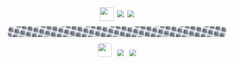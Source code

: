 <div style="display:flex; gap:8px; flex-wrap:wrap; align-items:center; justify-content:center; margin:0 auto;">   <a href="https://www.ifdian.net/a/leoowa" target="\_blank" rel="noopener noreferrer" style="text-decoration:none">     <img src="https://raw.github.com/Aleeyoo/note-gen-image-sync/main/b608f211-4aec-4994-9d43-8f80c150c21d.gif" style="width:32px; height:32px; border:0">   </a>   <a href="https://github.com/Aleeyoo" target="\_blank" rel="noopener noreferrer" style="text-decoration:none">     <img src="https://img.shields.io/badge/Aleeyoo-3498db?style=for-the-badge&logo=blogger&logoColor=white" style="height:32px; width:auto; border:0">   </a>   <a href="https://creativecommons.org/licenses/by-nc-sa/4.0/" target="\_blank" rel="noopener noreferrer" style="text-decoration:none">     <img src="https://img.shields.io/badge/CC%20BY--NC--SA%204.0-9b59b6?style=for-the-badge&logo=creative-commons&logoColor=white" style="height:32px; width:auto; border:0">   </a> </div>

<!-- 头图容器：优化背景色和图片加载体验 -->

<div style="width:100%; display:flex; justify-content:center; align-items:center; max-height:500px; overflow:hidden; background:#f5f5f5; margin:10px 0; box-shadow:0 2px 8px rgba(0,0,0,0.05);">
  <img src="https://raw.githubusercontent.com/Aleeyoo/note-gen-image-sync/main/分组 2.png" 
       alt="网站头图" 
       style="width:100%; height:auto; object-fit:cover; transition: opacity 0.5s ease-in-out;"
       loading="lazy"> <!-- 懒加载提升页面加载速度 -->
</div>

<div style="display:flex; gap:12px; flex-wrap:wrap; align-items:center; justify-content:center; margin:20px auto; padding:0 15px;">
  <a href="https://www.ifdian.net/a/leoowa" target="_blank" rel="noopener noreferrer" 
     style="text-decoration:none; display:inline-block; animation: bounce 1.2s infinite ease-in-out; transition: transform 0.2s;">
    <img src="https://raw.github.com/Aleeyoo/note-gen-image-sync/main/b608f211-4aec-4994-9d43-8f80c150c21d.gif" 
         style="width:32px; height:32px; border:0; border-radius:4px; transition: opacity 0.3s;">
  </a>


<a href="https://github.com/Aleeyoo" target="_blank" rel="noopener noreferrer" style="text-decoration:none; transition: transform 0.2s;">
    <img src="https://img.shields.io/badge/Aleeyoo-3498db?style=for-the-badge&logo=blogger&logoColor=white" 
         style="height:32px; width:auto; border:0; border-radius:4px; transition: opacity 0.3s;">
  </a>
  <a href="https://creativecommons.org/licenses/by-nc-sa/4.0/" target="_blank" rel="noopener noreferrer" style="text-decoration:none; transition: transform 0.2s;">
    <img src="https://img.shields.io/badge/CC%20BY--NC--SA%204.0-9b59b6?style=for-the-badge&logo=creative-commons&logoColor=white" 
         style="height:32px; width:auto; border:0; border-radius:4px; transition: opacity 0.3s;">
  </a>
</div>

<style>
  @keyframes bounce {
    0%, 100% {
      transform: translateY(0);
    }
    50% {
      transform: translateY(-8px);
    }
  }
  a:hover {
    transform: scale(1.05);
  }
  a:hover img {
    opacity: 0.9;
  }
</style>

